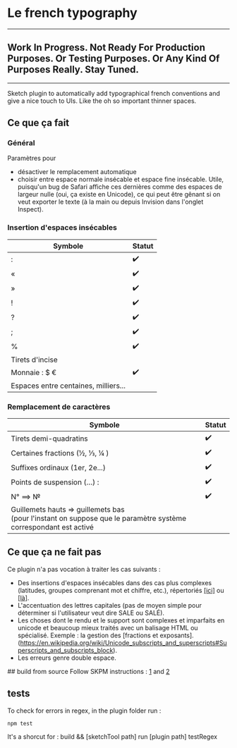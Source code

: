 # Le french typography

*****
## Work In Progress. Not Ready For Production Purposes. Or Testing Purposes. Or Any Kind Of Purposes Really. Stay Tuned. 
*****

Sketch plugin to automatically add typographical french conventions and give a nice touch to UIs. Like the oh so important thinner spaces.


## Ce que ça fait

### Général 

Paramètres pour 
* désactiver le remplacement automatique
* choisir entre espace normale insécable et espace fine insécable. Utile, puisqu'un bug de Safari affiche ces dernières comme des espaces de largeur nulle (oui, ça existe en Unicode), ce qui peut être gênant si on veut exporter le texte (à la main ou depuis Invision dans l'onglet Inspect).

### Insertion d'espaces insécables

| Symbole               | Statut |
| --------------------- | ------- |
| :                     |    ✔️   |
| «                     |    ✔️   |
| »                     |    ✔️ ️  |
| !                     |    ✔️   |
| ?                     |    ✔️   |
| ;                     |    ✔️   |
| %                     |    ✔️   |
| Tirets d'incise       |         |
| Monnaie :  $ €        |     ✔️    |
| Espaces entre centaines, milliers...              |         |



### Remplacement de caractères

| Symbole                      | Statut |
| ---------------------------- | ------ |
| Tirets demi-quadratins       |  ✔️    |
| Certaines fractions (½, ⅓, ¼ ) | ✔️   |
| Suffixes ordinaux (1er, 2e...)|  ✔️️   |
| Points de suspension (…) :   |   ✔️   |
| N° ==> №                     |    ✔️️️  |
| Guillemets hauts => guillemets bas<br />(pour l'instant on suppose que le paramètre système correspondant est activé                       |        |

## Ce que ça ne fait pas

Ce plugin n'a pas vocation à traiter les cas suivants :

* Des insertions d'espaces insécables dans des cas plus complexes (latitudes, groupes comprenant mot et chiffre, etc.), répertoriés [[ici]](https://www.btb.termiumplus.gc.ca/tpv2guides/guides/chroniq/index-fra.html?lang=fra&lettr=indx_autr8cDRJ-6fjpl0&page=9ouqyIer24Kc.html) ou [[là]](https://en.wikipedia.org/wiki/Wikipedia:Manual_of_Style#Non-breaking_spaces).
* L'accentuation des lettres capitales (pas de moyen simple pour déterminer si l'utilisateur veut dire SALE ou SALÉ).
* Les choses dont le rendu et le support sont complexes et imparfaits en unicode et beaucoup mieux traités avec un balisage HTML ou spécialisé. Exemple : la gestion des [fractions et exposants].(https://en.wikipedia.org/wiki/Unicode_subscripts_and_superscripts#Superscripts_and_subscripts_block).
* Les erreurs genre double espace.


## build from source
Follow SKPM instructions : [1](https://skpm.io/help/) and [2](https://developer.sketchapp.com/guides/)

## tests

To check for errors in regex, in the plugin folder run :

`npm test`

It's a shorcut for : 
build && [sketchTool path] run [plugin path] testRegex